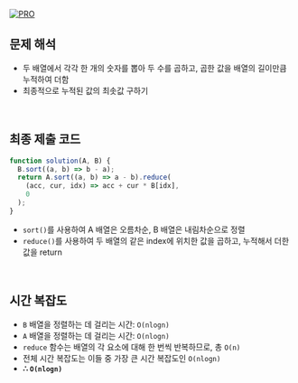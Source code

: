 [![PRO]][Link]

## 문제 해석

- 두 배열에서 각각 한 개의 숫자를 뽑아 두 수를 곱하고, 곱한 값을 배열의 길이만큼 누적하여 더함
- 최종적으로 누적된 값의 최솟값 구하기

<br/>

## 최종 제출 코드

```javascript
function solution(A, B) {
  B.sort((a, b) => b - a);
  return A.sort((a, b) => a - b).reduce(
    (acc, cur, idx) => acc + cur * B[idx],
    0
  );
}
```

- `sort()`를 사용하여 A 배열은 오름차순, B 배열은 내림차순으로 정렬
- `reduce()`를 사용하여 두 배열의 같은 index에 위치한 값을 곱하고, 누적해서 더한 값을 return

<br/>

## 시간 복잡도

- `B` 배열을 정렬하는 데 걸리는 시간: `O(nlogn)`
- `A` 배열을 정렬하는 데 걸리는 시간: `O(nlogn)`
- `reduce` 함수는 배열의 각 요소에 대해 한 번씩 반복하므로, 총 `O(n)`
- 전체 시간 복잡도는 이들 중 가장 큰 시간 복잡도인 `O(nlogn)`
- **∴ `O(nlogn)`**

<!---------------------------------------------------------------------------->

[PRO]: https://github.com/GoSSaChin/algorithm-js/assets/107768516/67c43b52-bc3f-4571-a249-5519021afbb0
[Link]: https://school.programmers.co.kr/learn/courses/30/lessons/12941
